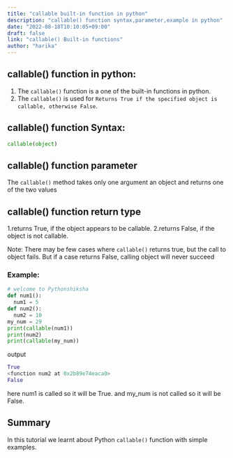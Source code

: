```yaml
---
title: "callable built-in function in python"
description: "callable() function syntax,parameter,example in python"
date: "2022-08-18T10:10:05+09:00"
draft: false
link: "callable() Built-in functions"
author: "harika"
---
```


## callable() function in python:
1. The `callable()` function is a one of the built-in functions in python.
2. The `callable()` is used for `Returns True if the specified object is callable, otherwise False`.

## callable() function  Syntax:
```python
callable(object)
```

## callable() function parameter

The `callable()` method takes only one argument
an object and returns one of the two values

## callable() function return type
1.returns True, if the object appears to be callable.
2.returns False, if the object is not callable.

Note: There may be few cases where `callable()` returns true, but the call to object fails. But if a case returns False, calling object will never succeed

### Example:
```python
# welcome to Pythonshiksha
def num1():
  num1 = 5
def num2():
  num2 = 10
my_num = 29
print(callable(num1))
print(num2)
print(callable(my_num))
```
output
```python
True
<function num2 at 0x2b89e74eaca0>
False
```
here num1 is called so it will  be True.
and my_num is not called so it will be False.

## Summary
In this tutorial we learnt about Python `callable()` function with simple examples.


